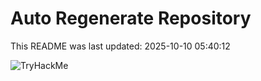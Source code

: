 # Auto Regenerate Repository

This README was last updated: 2025-10-10 05:40:12

 ![TryHackMe](https://tryhackme.com/badge/533634)